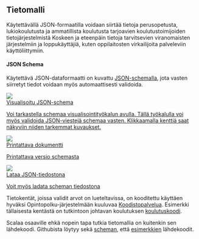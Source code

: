 ## Tietomalli

Käytettävällä JSON-formaatilla voidaan siirtää tietoja perusopetusta, lukiokoulutusta ja ammatillista koulutusta tarjoavien koulutustoimijoiden tietojärjestelmistä Koskeen ja eteenpäin tietoja tarvitsevien viranomaisten järjestelmiin ja loppukäyttäjiä, kuten oppilaitosten virkailijoita palveleviin käyttöliittymiin.

#### JSON Schema

Käytettävä JSON-dataformaatti on kuvattu [JSON-schemalla](http://json-schema.org/), jota vasten siirretyt tiedot voidaan myös automaattisesti validoida.

<div class="preview-image-links">
  <a href="/koski/json-schema-viewer#koski-oppija-schema.json">
    <div class="img-wrapper">
      <image src="/koski/images/koski-schema-preview.png">
    </div>
    <div class="caption">Visualisoitu JSON-schema</div>
    <p>Voi tarkastella schemaa visualisointityökalun avulla. Tällä työkalulla voi myös validoida JSON-viestejä schemaa vasten. Klikkaamalla kenttiä saat näkyviin niiden tarkemmat kuvaukset.</p>
  </a>
  <a href="/koski/dokumentaatio/koski-oppija-schema.html">
    <div class="img-wrapper">
      <image src="/koski/images/koski-schema-html-preview.png">
    </div>
    <div class="caption">Printattava dokumentti</div>
    <p>Printattava versio schemasta</p>
  </a>
  <a href="/koski/api/documentation/koski-oppija-schema.json">
    <div class="img-wrapper">
      <image src="/koski/images/koski-schema-json-preview.png">
    </div>
    <div class="caption">Lataa JSON-tiedostona</div>
    <p>Voit myös ladata scheman tiedostona</p>
  </a>
</div>

Tietokentät, joissa validit arvot on lueteltavissa, on kooditettu käyttäen hyväksi Opintopolku-järjestelmään kuuluvaa [Koodistopalvelua](https://github.com/Opetushallitus/koodisto).
Esimerkki tällaisesta kentästä on tutkintoon johtavan koulutuksen [koulutuskoodi](/koski/dokumentaatio/koodisto/koulutus/latest).

Scalaa osaaville ehkä nopein tapa tutkia tietomallia on kuitenkin sen lähdekoodi. Githubista löytyy sekä [scheman](https://github.com/Opetushallitus/koski/blob/master/src/main/scala/fi/oph/koski/schema/Oppija.scala),
että [esimerkkien](https://github.com/Opetushallitus/koski/blob/master/src/main/scala/fi/oph/koski/documentation/Examples.scala) lähdekoodit.
